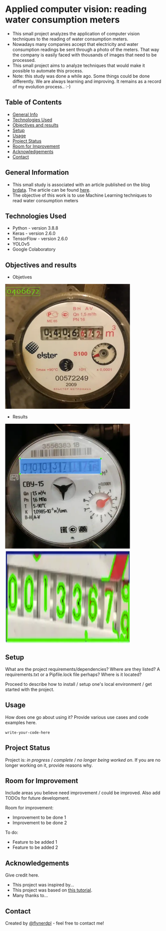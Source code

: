# Applied computer vision: reading water consumption meters
* This small project analyzes the application of computer vision techniques to the reading of water consumption meters.
* Nowadays many companies accept that electricity and water consumption readings be sent through a photo of the meters. That way the company is easily faced with thousands of images that need to be processed.
* This small project aims to analyze techniques that would make it possible to automate this process.
* Note: this study was done a while ago. Some things could be done differently. We are always learning and improving. It remains as a record of my evolution process.. :-)

## Table of Contents
* [General Info](#general-information)
* [Technologies Used](#technologies-used)
* [Objectives and results](#Objectives-and-results)
* [Setup](#setup)
* [Usage](#usage)
* [Project Status](#project-status)
* [Room for Improvement](#room-for-improvement)
* [Acknowledgements](#acknowledgements)
* [Contact](#contact)
<!-- * [License](#license) -->


## General Information
- This small study is associated with an article published on the blog [brdata](https://medium.com/brdata). The article can be found [here](https://medium.com/brdata/applied-computer-vision-reading-water-consumption-meters-3e4064e961a4).
- The objective of this work is to use Machine Learning techniques to read water consumption meters


## Technologies Used
- Python - version 3.8.8
- Keras - version 2.6.0
- TensorFlow - version 2.6.0
- YOLOv5
- Google Colaboratory


## Objectives and results
* Objetives
<img src="Figures/f2.png"  width="400" height="400">

* Results
<img src="Figures/f1.png"  width="400" height="400">
<img src="Figures/f3.png"  width="400" height="300">


## Setup
What are the project requirements/dependencies? Where are they listed? A requirements.txt or a Pipfile.lock file perhaps? Where is it located?

Proceed to describe how to install / setup one's local environment / get started with the project.


## Usage
How does one go about using it?
Provide various use cases and code examples here.

`write-your-code-here`


## Project Status
Project is: _in progress_ / _complete_ / _no longer being worked on_. If you are no longer working on it, provide reasons why.


## Room for Improvement
Include areas you believe need improvement / could be improved. Also add TODOs for future development.

Room for improvement:
- Improvement to be done 1
- Improvement to be done 2

To do:
- Feature to be added 1
- Feature to be added 2


## Acknowledgements
Give credit here.
- This project was inspired by...
- This project was based on [this tutorial](https://www.example.com).
- Many thanks to...


## Contact
Created by [@flynerdpl](https://www.flynerd.pl/) - feel free to contact me!


<!-- Optional -->
<!-- ## License -->
<!-- This project is open source and available under the [... License](). -->

<!-- You don't have to include all sections - just the one's relevant to your project -->

